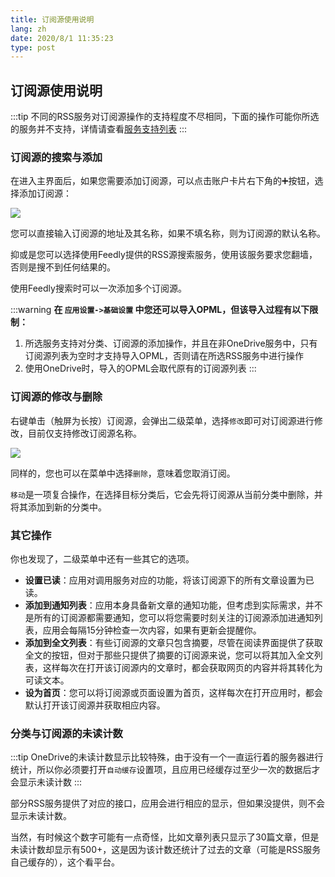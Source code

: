 ```yaml
---
title: 订阅源使用说明
lang: zh
date: 2020/8/1 11:35:23
type: post
---
```


## 订阅源使用说明

:::tip
不同的RSS服务对订阅源操作的支持程度不尽相同，下面的操作可能你所选的服务并不支持，详情请查看[服务支持列表](./service.html)
:::

### 订阅源的搜索与添加

在进入主界面后，如果您需要添加订阅源，可以点击账户卡片右下角的➕按钮，选择添加订阅源：

![](https://i.loli.net/2020/08/01/ZqveOC2EPd1koJx.png)

您可以直接输入订阅源的地址及其名称，如果不填名称，则为订阅源的默认名称。

抑或是您可以选择使用Feedly提供的RSS源搜索服务，使用该服务要求您翻墙，否则是搜不到任何结果的。

使用Feedly搜索时可以一次添加多个订阅源。

:::warning
**在 `应用设置->基础设置` 中您还可以导入OPML，但该导入过程有以下限制：**

1. 所选服务支持对分类、订阅源的添加操作，并且在非OneDrive服务中，只有订阅源列表为空时才支持导入OPML，否则请在所选RSS服务中进行操作
2. 使用OneDrive时，导入的OPML会取代原有的订阅源列表
:::

### 订阅源的修改与删除

右键单击（触屏为长按）订阅源，会弹出二级菜单，选择`修改`即可对订阅源进行修改，目前仅支持修改订阅源名称。

![](https://i.loli.net/2020/08/01/yrisaNdh8Fx165u.png)

同样的，您也可以在菜单中选择`删除`，意味着您取消订阅。

`移动`是一项复合操作，在选择目标分类后，它会先将订阅源从当前分类中删除，并将其添加到新的分类中。

### 其它操作

你也发现了，二级菜单中还有一些其它的选项。

- **设置已读**：应用对调用服务对应的功能，将该订阅源下的所有文章设置为已读。
- **添加到通知列表**：应用本身具备新文章的通知功能，但考虑到实际需求，并不是所有的订阅源都需要通知，您可以将您需要时刻关注的订阅源添加进通知列表，应用会每隔15分钟检查一次内容，如果有更新会提醒你。
- **添加到全文列表**：有些订阅源的文章只包含摘要，尽管在阅读界面提供了获取全文的按钮，但对于那些只提供了摘要的订阅源来说，您可以将其加入全文列表，这样每次在打开该订阅源内的文章时，都会获取网页的内容并将其转化为可读文本。
- **设为首页**：您可以将订阅源或页面设置为首页，这样每次在打开应用时，都会默认打开该订阅源并获取相应内容。

### 分类与订阅源的未读计数

:::tip
OneDrive的未读计数显示比较特殊，由于没有一个一直运行着的服务器进行统计，所以你必须要打开`自动缓存`设置项，且应用已经缓存过至少一次的数据后才会显示未读计数
:::

部分RSS服务提供了对应的接口，应用会进行相应的显示，但如果没提供，则不会显示未读计数。

当然，有时候这个数字可能有一点奇怪，比如文章列表只显示了30篇文章，但是未读计数却显示有500+，这是因为该计数还统计了过去的文章（可能是RSS服务自己缓存的），这个看平台。